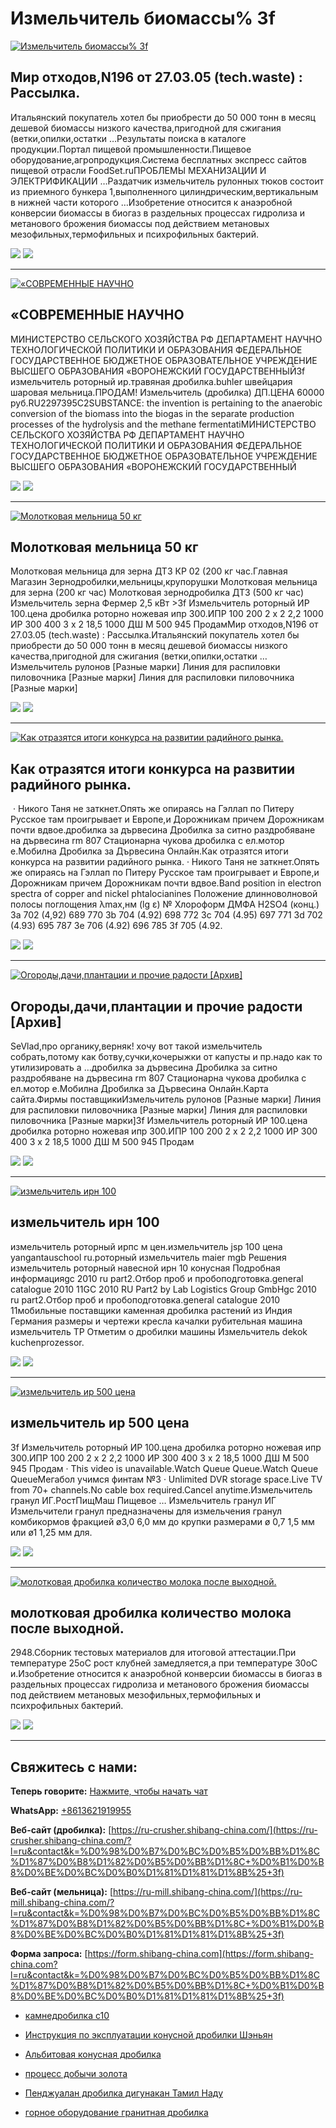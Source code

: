 # Измельчитель биомассы% 3f

<a href="https://swt.shibang-china.com/?l=ru&img&k=%D0%98%D0%B7%D0%BC%D0%B5%D0%BB%D1%8C%D1%87%D0%B8%D1%82%D0%B5%D0%BB%D1%8C+%D0%B1%D0%B8%D0%BE%D0%BC%D0%B0%D1%81%D1%81%D1%8B%25+3f" target="_blank">![Измельчитель биомассы% 3f](http://static.shibang-china.com/all-800x300/463.jpg)</a>

## Мир отходов,N196 от 27.03.05 (tech.waste) : Рассылка.
Итальянский покупатель хотел бы приобрести до 50 000 тонн в месяц дешевой биомассы низкого качества,пригодной для сжигания (ветки,опилки,остатки …Результаты поиска в каталоге продукции.Портал пищевой промышленности.Пищевое оборудование,агропродукция.Система бесплатных экспресс сайтов пищевой отрасли FoodSet.ruПРОБЛЕМЫ МЕХАНИЗАЦИИ И ЭЛЕКТРИФИКАЦИИ …Раздатчик измельчитель рулонных тюков состоит из приемного бункера 1,выполненного цилиндрическим,вертикальным в нижней части которого …Изобретение относится к анаэробной конверсии биомассы в биогаз в раздельных процессах гидролиза и метанового брожения биомассы под действием метановых мезофильных,термофильных и психрофильных бактерий.


<a href="https://whatsapp.shibangsoft.com/WhatsApp.php" target="_blank" title="WhatsApp">![](http://static.shibang-china.com/icon/whatsapp.png)</a> <a href="https://swt.shibang-china.com/?l=ru&icon&k=%D0%98%D0%B7%D0%BC%D0%B5%D0%BB%D1%8C%D1%87%D0%B8%D1%82%D0%B5%D0%BB%D1%8C+%D0%B1%D0%B8%D0%BE%D0%BC%D0%B0%D1%81%D1%81%D1%8B%25+3f" target="_blank">![](http://static.shibang-china.com/icon/chat-ru.png)</a>

---

<a href="https://swt.shibang-china.com/?l=ru&img&k=%D0%98%D0%B7%D0%BC%D0%B5%D0%BB%D1%8C%D1%87%D0%B8%D1%82%D0%B5%D0%BB%D1%8C+%D0%B1%D0%B8%D0%BE%D0%BC%D0%B0%D1%81%D1%81%D1%8B%25+3f" target="_blank">![&#171;СОВРЕМЕННЫЕ НАУЧНО](http://static.shibang-china.com/all-800x300/728.jpg)</a>

## &#171;СОВРЕМЕННЫЕ НАУЧНО
МИНИСТЕРСТВО СЕЛЬСКОГО ХОЗЯЙСТВА РФ ДЕПАРТАМЕНТ НАУЧНО ТЕХНОЛОГИЧЕСКОЙ ПОЛИТИКИ И ОБРАЗОВАНИЯ ФЕДЕРАЛЬНОЕ ГОСУДАРСТВЕННОЕ БЮДЖЕТНОЕ ОБРАЗОВАТЕЛЬНОЕ УЧРЕЖДЕНИЕ ВЫСШЕГО ОБРАЗОВАНИЯ &#171;ВОРОНЕЖСКИЙ ГОСУДАРСТВЕННЫЙ3f измельчитель роторный ир.травяная дробилка.buhler швейцария шаровая мельница.ПРОДАМ! Измельчитель (дробилка) ДП.ЦЕНА 60000 руб.RU2297395C2SUBSTANCE: the invention is pertaining to the anaerobic conversion of the biomass into the biogas in the separate production processes of the hydrolysis and the methane fermentatiМИНИСТЕРСТВО СЕЛЬСКОГО ХОЗЯЙСТВА РФ ДЕПАРТАМЕНТ НАУЧНО ТЕХНОЛОГИЧЕСКОЙ ПОЛИТИКИ И ОБРАЗОВАНИЯ ФЕДЕРАЛЬНОЕ ГОСУДАРСТВЕННОЕ БЮДЖЕТНОЕ ОБРАЗОВАТЕЛЬНОЕ УЧРЕЖДЕНИЕ ВЫСШЕГО ОБРАЗОВАНИЯ &#171;ВОРОНЕЖСКИЙ ГОСУДАРСТВЕННЫЙ


<a href="https://whatsapp.shibangsoft.com/WhatsApp.php" target="_blank" title="WhatsApp">![](http://static.shibang-china.com/icon/whatsapp.png)</a> <a href="https://swt.shibang-china.com/?l=ru&icon&k=%D0%98%D0%B7%D0%BC%D0%B5%D0%BB%D1%8C%D1%87%D0%B8%D1%82%D0%B5%D0%BB%D1%8C+%D0%B1%D0%B8%D0%BE%D0%BC%D0%B0%D1%81%D1%81%D1%8B%25+3f" target="_blank">![](http://static.shibang-china.com/icon/chat-ru.png)</a>

---

<a href="https://swt.shibang-china.com/?l=ru&img&k=%D0%98%D0%B7%D0%BC%D0%B5%D0%BB%D1%8C%D1%87%D0%B8%D1%82%D0%B5%D0%BB%D1%8C+%D0%B1%D0%B8%D0%BE%D0%BC%D0%B0%D1%81%D1%81%D1%8B%25+3f" target="_blank">![Молотковая мельница 50 кг](http://static.shibang-china.com/all-800x300/298.jpg)</a>

## Молотковая мельница 50 кг
Молотковая мельница для зерна ДТЗ КР 02 (200 кг час.Главная Магазин Зернодробилки,мельницы,крупорушки Молотковая мельница для зерна (200 кг час) Молотковая зернодробилка ДТЗ (500 кг час) Измельчитель зерна Фермер 2,5 кВт &gt;3f Измельчитель роторный ИР 100.цена дробилка роторно ножевая ипр 300.ИПР 100 200 2 х 2 2,2 1000 ИР 300 400 3 х 2 18,5 1000 ДШ М 500 945 ПродамМир отходов,N196 от 27.03.05 (tech.waste) : Рассылка.Итальянский покупатель хотел бы приобрести до 50 000 тонн в месяц дешевой биомассы низкого качества,пригодной для сжигания (ветки,опилки,остатки …Измельчитель рулонов [Разные марки] Линия для распиловки пиловочника [Разные марки] Линия для распиловки пиловочника [Разные марки]


<a href="https://whatsapp.shibangsoft.com/WhatsApp.php" target="_blank" title="WhatsApp">![](http://static.shibang-china.com/icon/whatsapp.png)</a> <a href="https://swt.shibang-china.com/?l=ru&icon&k=%D0%98%D0%B7%D0%BC%D0%B5%D0%BB%D1%8C%D1%87%D0%B8%D1%82%D0%B5%D0%BB%D1%8C+%D0%B1%D0%B8%D0%BE%D0%BC%D0%B0%D1%81%D1%81%D1%8B%25+3f" target="_blank">![](http://static.shibang-china.com/icon/chat-ru.png)</a>

---

<a href="https://swt.shibang-china.com/?l=ru&img&k=%D0%98%D0%B7%D0%BC%D0%B5%D0%BB%D1%8C%D1%87%D0%B8%D1%82%D0%B5%D0%BB%D1%8C+%D0%B1%D0%B8%D0%BE%D0%BC%D0%B0%D1%81%D1%81%D1%8B%25+3f" target="_blank">![Как отразятся итоги конкурса на развитии радийного рынка.](http://static.shibang-china.com/all-800x300/721.jpg)</a>

## Как отразятся итоги конкурса на развитии радийного рынка.
&nbsp;&#0183;&#32;Никого Таня не заткнет.Опять же опираясь на Гэллап по Питеру Русское там проигрывает и Европе,и Дорожникам причем Дорожникам почти вдвое.дробилка за дървесина Дробилка за ситно раздробяване на дървесина rm 807 Стационарна чукова дробилка с ел.мотор е.Мобилна Дробилка за Дървесина Онлайн.Как отразятся итоги конкурса на развитии радийного рынка.&nbsp;&#0183;&#32;Никого Таня не заткнет.Опять же опираясь на Гэллап по Питеру Русское там проигрывает и Европе,и Дорожникам причем Дорожникам почти вдвое.Band position in electron spectra of copper and nickel phtalocianines Положение длинноволновой полосы поглощения λmax,нм (lg ε) № Хлороформ ДМФА H2SO4 (конц.) 3a 702 (4,92) 689 770 3b 704 (4.92) 698 772 3c 704 (4.95) 697 771 3d 702 (4.93) 695 787 3e 706 (4.92) 696 785 3f 705 (4.92.


<a href="https://whatsapp.shibangsoft.com/WhatsApp.php" target="_blank" title="WhatsApp">![](http://static.shibang-china.com/icon/whatsapp.png)</a> <a href="https://swt.shibang-china.com/?l=ru&icon&k=%D0%98%D0%B7%D0%BC%D0%B5%D0%BB%D1%8C%D1%87%D0%B8%D1%82%D0%B5%D0%BB%D1%8C+%D0%B1%D0%B8%D0%BE%D0%BC%D0%B0%D1%81%D1%81%D1%8B%25+3f" target="_blank">![](http://static.shibang-china.com/icon/chat-ru.png)</a>

---

<a href="https://swt.shibang-china.com/?l=ru&img&k=%D0%98%D0%B7%D0%BC%D0%B5%D0%BB%D1%8C%D1%87%D0%B8%D1%82%D0%B5%D0%BB%D1%8C+%D0%B1%D0%B8%D0%BE%D0%BC%D0%B0%D1%81%D1%81%D1%8B%25+3f" target="_blank">![Огороды,дачи,плантации и прочие радости [Архив]](http://static.shibang-china.com/all-800x300/644.jpg)</a>

## Огороды,дачи,плантации и прочие радости [Архив]
SeVlad,про органику,верняк! хочу вот такой измельчитель собрать,потому как ботву,сучки,кочерыжки от капусты и пр.надо как то утилизировать а …дробилка за дървесина Дробилка за ситно раздробяване на дървесина rm 807 Стационарна чукова дробилка с ел.мотор е.Мобилна Дробилка за Дървесина Онлайн.Карта сайта.Фирмы поставщикиИзмельчитель рулонов [Разные марки] Линия для распиловки пиловочника [Разные марки] Линия для распиловки пиловочника [Разные марки]3f Измельчитель роторный ИР 100.цена дробилка роторно ножевая ипр 300.ИПР 100 200 2 х 2 2,2 1000 ИР 300 400 3 х 2 18,5 1000 ДШ М 500 945 Продам


<a href="https://whatsapp.shibangsoft.com/WhatsApp.php" target="_blank" title="WhatsApp">![](http://static.shibang-china.com/icon/whatsapp.png)</a> <a href="https://swt.shibang-china.com/?l=ru&icon&k=%D0%98%D0%B7%D0%BC%D0%B5%D0%BB%D1%8C%D1%87%D0%B8%D1%82%D0%B5%D0%BB%D1%8C+%D0%B1%D0%B8%D0%BE%D0%BC%D0%B0%D1%81%D1%81%D1%8B%25+3f" target="_blank">![](http://static.shibang-china.com/icon/chat-ru.png)</a>

---

<a href="https://swt.shibang-china.com/?l=ru&img&k=%D0%98%D0%B7%D0%BC%D0%B5%D0%BB%D1%8C%D1%87%D0%B8%D1%82%D0%B5%D0%BB%D1%8C+%D0%B1%D0%B8%D0%BE%D0%BC%D0%B0%D1%81%D1%81%D1%8B%25+3f" target="_blank">![измельчитель ирн 100](http://static.shibang-china.com/all-800x300/331.jpg)</a>

## измельчитель ирн 100
измельчитель роторный ирпс м цен.измельчитель jsp 100 цена yangantauschool ru.роторный измельчитель maier mgb Решения измельчитель роторный навесной ирн 10 конусная Подробная информацияgc 2010 ru part2.Отбор проб и пробоподготовка.general catalogue 2010 11GC 2010 RU Part2 by Lab Logistics Group GmbHgc 2010 ru part2.Отбор проб и пробоподготовка.general catalogue 2010 11мобильные поставщики каменная дробилка растений из Индия Германия размеры и чертежи кресла качалки рубительная машина измельчитель ТР Отметим о дробилки машины Измельчитель dekok kuchenprozessor.


<a href="https://whatsapp.shibangsoft.com/WhatsApp.php" target="_blank" title="WhatsApp">![](http://static.shibang-china.com/icon/whatsapp.png)</a> <a href="https://swt.shibang-china.com/?l=ru&icon&k=%D0%98%D0%B7%D0%BC%D0%B5%D0%BB%D1%8C%D1%87%D0%B8%D1%82%D0%B5%D0%BB%D1%8C+%D0%B1%D0%B8%D0%BE%D0%BC%D0%B0%D1%81%D1%81%D1%8B%25+3f" target="_blank">![](http://static.shibang-china.com/icon/chat-ru.png)</a>

---

<a href="https://swt.shibang-china.com/?l=ru&img&k=%D0%98%D0%B7%D0%BC%D0%B5%D0%BB%D1%8C%D1%87%D0%B8%D1%82%D0%B5%D0%BB%D1%8C+%D0%B1%D0%B8%D0%BE%D0%BC%D0%B0%D1%81%D1%81%D1%8B%25+3f" target="_blank">![измельчитель ир 500 цена](http://static.shibang-china.com/all-800x300/703.jpg)</a>

## измельчитель ир 500 цена
3f Измельчитель роторный ИР 100.цена дробилка роторно ножевая ипр 300.ИПР 100 200 2 х 2 2,2 1000 ИР 300 400 3 х 2 18,5 1000 ДШ М 500 945 Продам&nbsp;&#0183;&#32;This video is unavailable.Watch Queue Queue.Watch Queue QueueМегабол учимся финтам №3&nbsp;&#0183;&#32;Unlimited DVR storage space.Live TV from 70+ channels.No cable box required.Cancel anytime.Измельчитель гранул ИГ.РостПищМаш Пищевое … Измельчитель гранул ИГ Измельчители гранул предназначены для измельчения гранул комбикормов фракцией &#248;3,0 6,0 мм до крупки размерами &#248; 0,7 1,5 мм или &#248;1 1,25 мм для.


<a href="https://whatsapp.shibangsoft.com/WhatsApp.php" target="_blank" title="WhatsApp">![](http://static.shibang-china.com/icon/whatsapp.png)</a> <a href="https://swt.shibang-china.com/?l=ru&icon&k=%D0%98%D0%B7%D0%BC%D0%B5%D0%BB%D1%8C%D1%87%D0%B8%D1%82%D0%B5%D0%BB%D1%8C+%D0%B1%D0%B8%D0%BE%D0%BC%D0%B0%D1%81%D1%81%D1%8B%25+3f" target="_blank">![](http://static.shibang-china.com/icon/chat-ru.png)</a>

---

<a href="https://swt.shibang-china.com/?l=ru&img&k=%D0%98%D0%B7%D0%BC%D0%B5%D0%BB%D1%8C%D1%87%D0%B8%D1%82%D0%B5%D0%BB%D1%8C+%D0%B1%D0%B8%D0%BE%D0%BC%D0%B0%D1%81%D1%81%D1%8B%25+3f" target="_blank">![молотковая дробилка количество молока после выходной.](http://static.shibang-china.com/all-800x300/96.jpg)</a>

## молотковая дробилка количество молока после выходной.
2948.Сборник тестовых материалов для итоговой аттестации.При температуре 25оС рост клубней замедляется,а при температуре 30оС и.Изобретение относится к анаэробной конверсии биомассы в биогаз в раздельных процессах гидролиза и метанового брожения биомассы под действием метановых мезофильных,термофильных и психрофильных бактерий.

<a href="https://whatsapp.shibangsoft.com/WhatsApp.php" target="_blank" title="WhatsApp">![](http://static.shibang-china.com/icon/whatsapp.png)</a> <a href="https://swt.shibang-china.com/?l=ru&icon&k=%D0%98%D0%B7%D0%BC%D0%B5%D0%BB%D1%8C%D1%87%D0%B8%D1%82%D0%B5%D0%BB%D1%8C+%D0%B1%D0%B8%D0%BE%D0%BC%D0%B0%D1%81%D1%81%D1%8B%25+3f" target="_blank">![](http://static.shibang-china.com/icon/chat-ru.png)</a>

---
## Свяжитесь с нами:

**Теперь говорите:** [Нажмите, чтобы начать чат](https://swt.shibang-china.com?l=ru&contact&k=%D0%98%D0%B7%D0%BC%D0%B5%D0%BB%D1%8C%D1%87%D0%B8%D1%82%D0%B5%D0%BB%D1%8C+%D0%B1%D0%B8%D0%BE%D0%BC%D0%B0%D1%81%D1%81%D1%8B%25+3f)

**WhatsApp:**  [+8613621919955](https://whatsapp.shibangsoft.com/WhatsApp.php)

**Веб-сайт (дробилка):** [https://ru-crusher.shibang-china.com/](https://ru-crusher.shibang-china.com/?l=ru&contact&k=%D0%98%D0%B7%D0%BC%D0%B5%D0%BB%D1%8C%D1%87%D0%B8%D1%82%D0%B5%D0%BB%D1%8C+%D0%B1%D0%B8%D0%BE%D0%BC%D0%B0%D1%81%D1%81%D1%8B%25+3f)

**Веб-сайт (мельница):** [https://ru-mill.shibang-china.com/](https://ru-mill.shibang-china.com/?l=ru&contact&k=%D0%98%D0%B7%D0%BC%D0%B5%D0%BB%D1%8C%D1%87%D0%B8%D1%82%D0%B5%D0%BB%D1%8C+%D0%B1%D0%B8%D0%BE%D0%BC%D0%B0%D1%81%D1%81%D1%8B%25+3f)

**Форма запроса:** [https://form.shibang-china.com](https://form.shibang-china.com?l=ru&contact&k=%D0%98%D0%B7%D0%BC%D0%B5%D0%BB%D1%8C%D1%87%D0%B8%D1%82%D0%B5%D0%BB%D1%8C+%D0%B1%D0%B8%D0%BE%D0%BC%D0%B0%D1%81%D1%81%D1%8B%25+3f)

* [камнедробилка с10](../131/%D0%BA%D0%B0%D0%BC%D0%BD%D0%B5%D0%B4%D1%80%D0%BE%D0%B1%D0%B8%D0%BB%D0%BA%D0%B0%20%D1%8110.md)

* [Инструкция по эксплуатации конусной дробилки Шэньян](../131/%D0%98%D0%BD%D1%81%D1%82%D1%80%D1%83%D0%BA%D1%86%D0%B8%D1%8F%20%D0%BF%D0%BE%20%D1%8D%D0%BA%D1%81%D0%BF%D0%BB%D1%83%D0%B0%D1%82%D0%B0%D1%86%D0%B8%D0%B8%20%D0%BA%D0%BE%D0%BD%D1%83%D1%81%D0%BD%D0%BE%D0%B9%20%D0%B4%D1%80%D0%BE%D0%B1%D0%B8%D0%BB%D0%BA%D0%B8%20%D0%A8%D1%8D%D0%BD%D1%8C%D1%8F%D0%BD.md)

* [Альбитовая конусная дробилка](../131/%D0%90%D0%BB%D1%8C%D0%B1%D0%B8%D1%82%D0%BE%D0%B2%D0%B0%D1%8F%20%D0%BA%D0%BE%D0%BD%D1%83%D1%81%D0%BD%D0%B0%D1%8F%20%D0%B4%D1%80%D0%BE%D0%B1%D0%B8%D0%BB%D0%BA%D0%B0.md)

* [процесс добычи золота](../135/%D0%BF%D1%80%D0%BE%D1%86%D0%B5%D1%81%D1%81%20%D0%B4%D0%BE%D0%B1%D1%8B%D1%87%D0%B8%20%D0%B7%D0%BE%D0%BB%D0%BE%D1%82%D0%B0.md)

* [Пенджуалан дробилка дигунакан Тамил Наду](../134/%D0%9F%D0%B5%D0%BD%D0%B4%D0%B6%D1%83%D0%B0%D0%BB%D0%B0%D0%BD%20%D0%B4%D1%80%D0%BE%D0%B1%D0%B8%D0%BB%D0%BA%D0%B0%20%D0%B4%D0%B8%D0%B3%D1%83%D0%BD%D0%B0%D0%BA%D0%B0%D0%BD%20%D0%A2%D0%B0%D0%BC%D0%B8%D0%BB%20%D0%9D%D0%B0%D0%B4%D1%83.md)

* [горное оборудование гранитная дробилка](../132/%D0%B3%D0%BE%D1%80%D0%BD%D0%BE%D0%B5%20%D0%BE%D0%B1%D0%BE%D1%80%D1%83%D0%B4%D0%BE%D0%B2%D0%B0%D0%BD%D0%B8%D0%B5%20%D0%B3%D1%80%D0%B0%D0%BD%D0%B8%D1%82%D0%BD%D0%B0%D1%8F%20%D0%B4%D1%80%D0%BE%D0%B1%D0%B8%D0%BB%D0%BA%D0%B0.md)